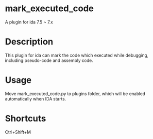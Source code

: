 # mark_executed_code
A plugin for ida 7.5 ~ 7.x

# Description
This plugin for ida can mark the code which executed while debugging, including pseudo-code and assembly code.

# Usage
Move mark_executed_code.py to plugins folder, which will be enabled automatically when IDA starts.

# Shortcuts
Ctrl+Shift+M
